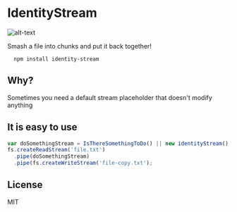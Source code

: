 # IdentityStream
![alt-text](http://www.teacher-support-force.com/images/Identity.jpg)

Smash a file into chunks and put it back together!

```
  npm install identity-stream
```
## Why?

Sometimes you need a default stream placeholder that doesn't modify anything

## It is easy to use
``` js
var doSomethingStream = IsThereSomethingToDo() || new identityStream();
fs.createReadStream('file.txt')
  .pipe(doSomethingStream)
  .pipe(fs.createWriteStream('file-copy.txt');
```
## License

MIT
